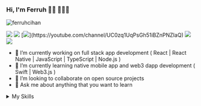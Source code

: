 ### Hi, I'm Ferruh 👋🏻 👨🏻‍💻

<p align="left"> <img src="https://komarev.com/ghpvc/?username=ferruhcihan" alt="ferruhcihan" /> </p>

[![](https://img.shields.io/badge/linkedin-%230077B5.svg?&style=for-the-badge&logo=linkedin&logoColor=white)](https://www.linkedin.com/in/ferruhcihan/)
[![](https://img.shields.io/badge/medium-%2312100E.svg?&style=for-the-badge&logo=medium&logoColor=white)](https://ferruhcihan.medium.com/)
[![](https://img.shields.io/badge/youtube-%23FF0000.svg?&style=for-the-badge&logo=youtube&logoColor=white")](https://youtube.com/channel/UC0zq1UqPsGh51iBZnPNZIaQ)
[![](https://img.shields.io/badge/twitter-%231DA1F2.svg?&style=for-the-badge&logo=twitter&logoColor=white)](https://twitter.com/ferruhcihan)
[![](https://img.shields.io/badge/google%20play-%2300c853.svg?&style=for-the-badge&logo=google%20play&logoColor=white)](https://play.google.com/store/apps/dev?id=5063465632723503345)

- 🔭 I’m currently working on full stack app development ( React | React Native | JavaScript | TypeScript | Node.js  )
- 🌱 I’m currently learning native mobile app and web3 dapp development ( Swift | Web3.js )
- 👯 I’m looking to collaborate on open source projects
- 💬 Ask me about anything that you want to learn

<details close>
<summary>My Skills</summary>

| Frontend    | Backend | Mobile       | Database | VCS    | OS         | Teamwork        |
|-------------|---------|--------------|----------|--------|------------|-----------------|
| React.js    | Node.js | React Native | SQLite   | Git    | Windows 8  | Jira            |
| Next.js     | Express |              | MongoDB  | GitHub | Windows 10 | Slack           |
| Redux       | Python  |              |          | Gitlab | Linux      | Microsoft Teams |
| HTML5       | Django  |              |          |        | Ubuntu     | Skype           |
| CSS3        | DRF     |              |          |        | Android    |                 |
| JavaScript  | REST    |              |          |        | iOS        |                 |
| TypeScript  | GraphQL |              |          |        | macOS      |                 |
| Sass, Scss  |         |              |          |        |            |                 |
| Bootstrap   |         |              |          |        |            |                 |
| TailwindCSS |         |              |          |        |            |                 |

</details>

<!--
**ferruhcihan/ferruhcihan** is a ✨ _special_ ✨ repository because its `README.md` (this file) appears on your GitHub profile.

Here are some ideas to get you started:

- 🔭 I’m currently working on ...
- 🌱 I’m currently learning ...
- 👯 I’m looking to collaborate on ...
- 🤔 I’m looking for help with ...
- 💬 Ask me about ...
- 📫 How to reach me: ...
- 😄 Pronouns: ...
- ⚡ Fun fact: ...
-->
